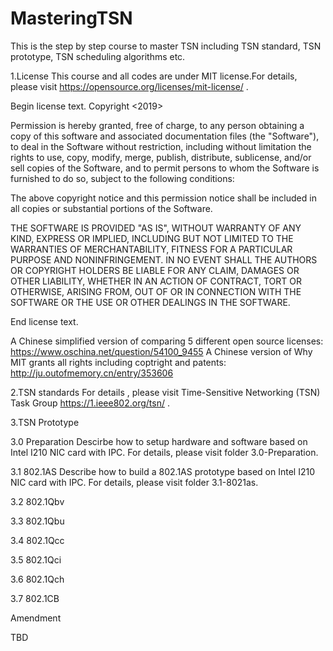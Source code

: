 # MasteringTSN
This is the step by step course to master TSN including TSN standard, TSN prototype, TSN scheduling algorithms etc.

1.License
This course and all codes are under MIT license.For details, please visit https://opensource.org/licenses/mit-license/ .

Begin license text.
Copyright <2019> <iknownothing>

Permission is hereby granted, free of charge, to any person obtaining a copy of this software and associated documentation files (the "Software"), to deal in the Software without restriction, including without limitation the rights to use, copy, modify, merge, publish, distribute, sublicense, and/or sell copies of the Software, and to permit persons to whom the Software is furnished to do so, subject to the following conditions:

The above copyright notice and this permission notice shall be included in all copies or substantial portions of the Software.

THE SOFTWARE IS PROVIDED "AS IS", WITHOUT WARRANTY OF ANY KIND, EXPRESS OR IMPLIED, INCLUDING BUT NOT LIMITED TO THE WARRANTIES OF MERCHANTABILITY, FITNESS FOR A PARTICULAR PURPOSE AND NONINFRINGEMENT. IN NO EVENT SHALL THE AUTHORS OR COPYRIGHT HOLDERS BE LIABLE FOR ANY CLAIM, DAMAGES OR OTHER LIABILITY, WHETHER IN AN ACTION OF CONTRACT, TORT OR OTHERWISE, ARISING FROM, OUT OF OR IN CONNECTION WITH THE SOFTWARE OR THE USE OR OTHER DEALINGS IN THE SOFTWARE.

End license text.

A Chinese simplified version of comparing 5 different open source licenses: https://www.oschina.net/question/54100_9455
A Chinese version of Why MIT grants all rights including coptright and patents: http://ju.outofmemory.cn/entry/353606

2.TSN standards
For details , please visit Time-Sensitive Networking (TSN) Task Group https://1.ieee802.org/tsn/ .

3.TSN Prototype

3.0 Preparation
Descirbe how to setup hardware and software based on Intel I210 NIC card with IPC.
For details, please visit folder 3.0-Preparation.

3.1 802.1AS
Describe how to build a 802.1AS prototype based on Intel I210 NIC card with IPC.
For details, please visit folder 3.1-8021as.

3.2 802.1Qbv

3.3 802.1Qbu

3.4 802.1Qcc

3.5 802.1Qci

3.6 802.1Qch

3.7 802.1CB

Amendment

TBD
